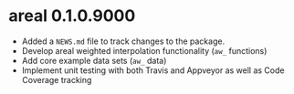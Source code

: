 # areal 0.1.0.9000

* Added a `NEWS.md` file to track changes to the package.
* Develop areal weighted interpolation functionality (`aw_` functions)
* Add core example data sets (`aw_` data)
* Implement unit testing with both Travis and Appveyor as well as Code Coverage tracking
